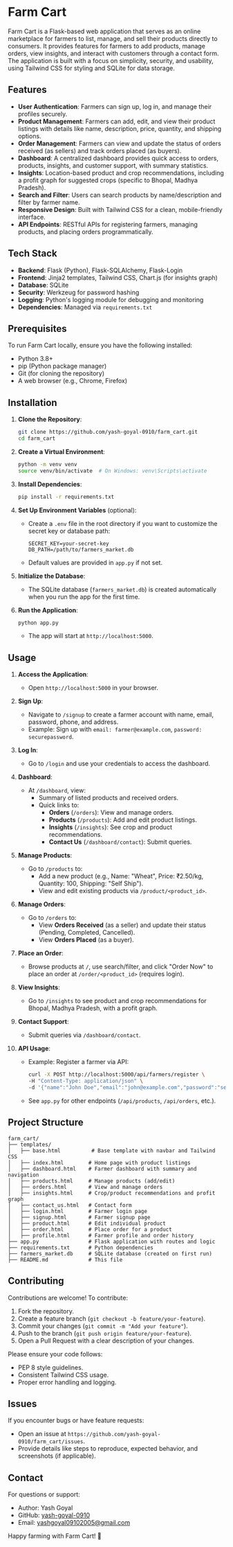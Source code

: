 # Farm Cart

Farm Cart is a Flask-based web application that serves as an online marketplace for farmers to list, manage, and sell their products directly to consumers. It provides features for farmers to add products, manage orders, view insights, and interact with customers through a contact form. The application is built with a focus on simplicity, security, and usability, using Tailwind CSS for styling and SQLite for data storage.

## Features

- **User Authentication**: Farmers can sign up, log in, and manage their profiles securely.
- **Product Management**: Farmers can add, edit, and view their product listings with details like name, description, price, quantity, and shipping options.
- **Order Management**: Farmers can view and update the status of orders received (as sellers) and track orders placed (as buyers).
- **Dashboard**: A centralized dashboard provides quick access to orders, products, insights, and customer support, with summary statistics.
- **Insights**: Location-based product and crop recommendations, including a profit graph for suggested crops (specific to Bhopal, Madhya Pradesh).
- **Search and Filter**: Users can search products by name/description and filter by farmer name.
- **Responsive Design**: Built with Tailwind CSS for a clean, mobile-friendly interface.
- **API Endpoints**: RESTful APIs for registering farmers, managing products, and placing orders programmatically.

## Tech Stack

- **Backend**: Flask (Python), Flask-SQLAlchemy, Flask-Login
- **Frontend**: Jinja2 templates, Tailwind CSS, Chart.js (for insights graph)
- **Database**: SQLite
- **Security**: Werkzeug for password hashing
- **Logging**: Python's logging module for debugging and monitoring
- **Dependencies**: Managed via `requirements.txt`

## Prerequisites

To run Farm Cart locally, ensure you have the following installed:

- Python 3.8+
- pip (Python package manager)
- Git (for cloning the repository)
- A web browser (e.g., Chrome, Firefox)

## Installation

1. **Clone the Repository**:
   ```bash
   git clone https://github.com/yash-goyal-0910/farm_cart.git
   cd farm_cart
   ```

2. **Create a Virtual Environment**:
   ```bash
   python -m venv venv
   source venv/bin/activate  # On Windows: venv\Scripts\activate
   ```

3. **Install Dependencies**:
   ```bash
   pip install -r requirements.txt
   ```

4. **Set Up Environment Variables** (optional):
   - Create a `.env` file in the root directory if you want to customize the secret key or database path:
     ```env
     SECRET_KEY=your-secret-key
     DB_PATH=/path/to/farmers_market.db
     ```
   - Default values are provided in `app.py` if not set.

5. **Initialize the Database**:
   - The SQLite database (`farmers_market.db`) is created automatically when you run the app for the first time.

6. **Run the Application**:
   ```bash
   python app.py
   ```
   - The app will start at `http://localhost:5000`.

## Usage

1. **Access the Application**:
   - Open `http://localhost:5000` in your browser.

2. **Sign Up**:
   - Navigate to `/signup` to create a farmer account with name, email, password, phone, and address.
   - Example: Sign up with `email: farmer@example.com`, `password: securepassword`.

3. **Log In**:
   - Go to `/login` and use your credentials to access the dashboard.

4. **Dashboard**:
   - At `/dashboard`, view:
     - Summary of listed products and received orders.
     - Quick links to:
       - **Orders** (`/orders`): View and manage orders.
       - **Products** (`/products`): Add and edit product listings.
       - **Insights** (`/insights`): See crop and product recommendations.
       - **Contact Us** (`/dashboard/contact`): Submit queries.

5. **Manage Products**:
   - Go to `/products` to:
     - Add a new product (e.g., Name: "Wheat", Price: ₹2.50/kg, Quantity: 100, Shipping: "Self Ship").
     - View and edit existing products via `/product/<product_id>`.

6. **Manage Orders**:
   - Go to `/orders` to:
     - View **Orders Received** (as a seller) and update their status (Pending, Completed, Cancelled).
     - View **Orders Placed** (as a buyer).

7. **Place an Order**:
   - Browse products at `/`, use search/filter, and click "Order Now" to place an order at `/order/<product_id>` (requires login).

8. **View Insights**:
   - Go to `/insights` to see product and crop recommendations for Bhopal, Madhya Pradesh, with a profit graph.

9. **Contact Support**:
   - Submit queries via `/dashboard/contact`.

10. **API Usage**:
    - Example: Register a farmer via API:
      ```bash
      curl -X POST http://localhost:5000/api/farmers/register \
      -H "Content-Type: application/json" \
      -d '{"name":"John Doe","email":"john@example.com","password":"securepassword","phone":"1234567890","address":"123 Farm Road"}'
      ```
    - See `app.py` for other endpoints (`/api/products`, `/api/orders`, etc.).

## Project Structure

```
farm_cart/
├── templates/
│   ├── base.html          # Base template with navbar and Tailwind CSS
│   ├── index.html        # Home page with product listings
│   ├── dashboard.html    # Farmer dashboard with summary and navigation
│   ├── products.html     # Manage products (add/edit)
│   ├── orders.html       # View and manage orders
│   ├── insights.html     # Crop/product recommendations and profit graph
│   ├── contact_us.html   # Contact form
│   ├── login.html        # Farmer login page
│   ├── signup.html       # Farmer signup page
│   ├── product.html      # Edit individual product
│   ├── order.html        # Place order for a product
│   ├── profile.html      # Farmer profile and order history
├── app.py                # Flask application with routes and logic
├── requirements.txt      # Python dependencies
├── farmers_market.db     # SQLite database (created on first run)
├── README.md             # This file
```

## Contributing

Contributions are welcome! To contribute:

1. Fork the repository.
2. Create a feature branch (`git checkout -b feature/your-feature`).
3. Commit your changes (`git commit -m "Add your feature"`).
4. Push to the branch (`git push origin feature/your-feature`).
5. Open a Pull Request with a clear description of your changes.

Please ensure your code follows:
- PEP 8 style guidelines.
- Consistent Tailwind CSS usage.
- Proper error handling and logging.

## Issues

If you encounter bugs or have feature requests:
- Open an issue at `https://github.com/yash-goyal-0910/farm_cart/issues`.
- Provide details like steps to reproduce, expected behavior, and screenshots (if applicable).

## Contact

For questions or support:
- Author: Yash Goyal
- GitHub: [yash-goyal-0910](https://github.com/yash-goyal-0910)
- Email: [yashgoyal09102005@gmail.com](yashgoyal09102005@gmail.com)

Happy farming with Farm Cart! 🌾
